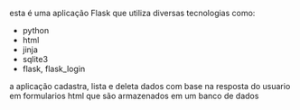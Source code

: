 esta é uma aplicação Flask que utiliza diversas tecnologias como:
- python
- html
- jinja
- sqlite3
- flask, flask_login

a aplicação cadastra, lista e deleta dados com base na resposta do usuario em formularios html que são armazenados em um banco de dados